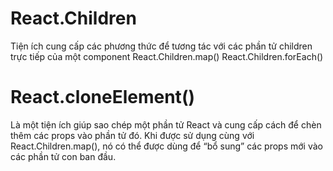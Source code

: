 # React.Children

Tiện ích cung cấp các phương thức để tương tác với các phần tử children trực tiếp của một component
React.Children.map()
React.Children.forEach()

# React.cloneElement()

Là một tiện ích giúp sao chép một phần tử React và cung cấp cách để chèn thêm các props vào phần tử đó.
Khi được sử dụng cùng với React.Children.map(), nó có thể được dùng để “bổ sung” các props mới vào các phần tử con ban đầu.
